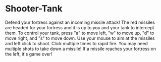 # Shooter-Tank

Defend your fortress against an incoming missile attack! The red missiles are headed for your fortress and it is up to you and your tank to intercept them. To control your tank, press "a" to move left, "w" to move up, "d" to move right, and "s" to move down. Use your mouse to aim at the missiles and left click to shoot. Click multiple times to rapid fire. You may need multiple shots to take down a missile! If a missile reaches your fortress on the left, it's game over!
